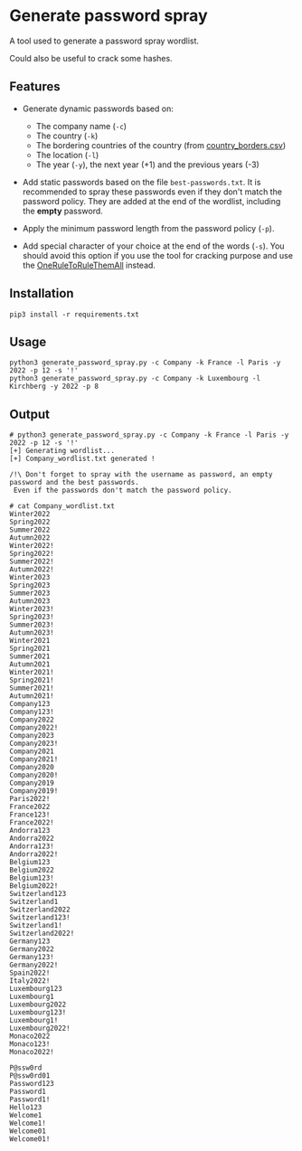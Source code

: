 # Generate password spray

A tool used to generate a password spray wordlist.

Could also be useful to crack some hashes.

## Features

* Generate dynamic passwords based on:
	* The company name (`-c`)
	* The country (`-k`)
	* The bordering countries of the country (from [country_borders.csv](https://github.com/geodatasource/country-borders/))
	* The location (`-l`)
	* The year (`-y`), the next year (+1) and the previous years (-3)

* Add static passwords based on the file `best-passwords.txt`. It is recommended to spray these passwords even if they don't match the password policy. They are added at the end of the wordlist, including the **empty** password.

* Apply the minimum password length from the password policy (`-p`).

* Add special character of your choice at the end of the words (`-s`). You should avoid this option if you use the tool for cracking purpose and use the [OneRuleToRuleThemAll](https://github.com/NotSoSecure/password_cracking_rules/blob/master/OneRuleToRuleThemAll.rule) instead.

## Installation 

	pip3 install -r requirements.txt

## Usage

	python3 generate_password_spray.py -c Company -k France -l Paris -y 2022 -p 12 -s '!'
	python3 generate_password_spray.py -c Company -k Luxembourg -l Kirchberg -y 2022 -p 8 

## Output


	# python3 generate_password_spray.py -c Company -k France -l Paris -y 2022 -p 12 -s '!'
	[+] Generating wordlist...
	[+] Company_wordlist.txt generated !

	/!\ Don't forget to spray with the username as password, an empty password and the best passwords.
	 Even if the passwords don't match the password policy.

	# cat Company_wordlist.txt
	Winter2022
	Spring2022
	Summer2022
	Autumn2022
	Winter2022!
	Spring2022!
	Summer2022!
	Autumn2022!
	Winter2023
	Spring2023
	Summer2023
	Autumn2023
	Winter2023!
	Spring2023!
	Summer2023!
	Autumn2023!
	Winter2021
	Spring2021
	Summer2021
	Autumn2021
	Winter2021!
	Spring2021!
	Summer2021!
	Autumn2021!
	Company123
	Company123!
	Company2022
	Company2022!
	Company2023
	Company2023!
	Company2021
	Company2021!
	Company2020
	Company2020!
	Company2019
	Company2019!
	Paris2022!
	France2022
	France123!
	France2022!
	Andorra123
	Andorra2022
	Andorra123!
	Andorra2022!
	Belgium123
	Belgium2022
	Belgium123!
	Belgium2022!
	Switzerland123
	Switzerland1
	Switzerland2022
	Switzerland123!
	Switzerland1!
	Switzerland2022!
	Germany123
	Germany2022
	Germany123!
	Germany2022!
	Spain2022!
	Italy2022!
	Luxembourg123
	Luxembourg1
	Luxembourg2022
	Luxembourg123!
	Luxembourg1!
	Luxembourg2022!
	Monaco2022
	Monaco123!
	Monaco2022!

	P@ssw0rd
	P@ssw0rd01
	Password123
	Password1
	Password1!
	Hello123
	Welcome1
	Welcome1!
	Welcome01
	Welcome01!
